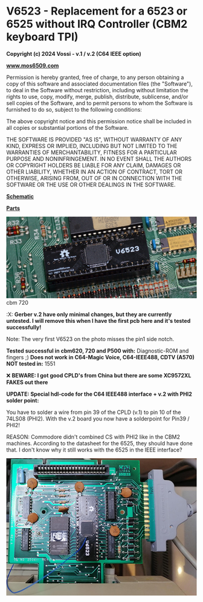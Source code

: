 # V6523 - Replacement for a 6523 or 6525 without IRQ Controller (CBM2 keyboard TPI)  

**Copyright (c) 2024 Vossi - v.1 / v.2 (C64 IEEE option)**

**www.mos6509.com**

Permission is hereby granted, free of charge, to any person obtaining a copy
of this software and associated documentation files (the "Software"), to deal
in the Software without restriction, including without limitation the rights
to use, copy, modify, merge, publish, distribute, sublicense, and/or sell
copies of the Software, and to permit persons to whom the Software is
furnished to do so, subject to the following conditions:

The above copyright notice and this permission notice shall be included in all
copies or substantial portions of the Software.

THE SOFTWARE IS PROVIDED "AS IS", WITHOUT WARRANTY OF ANY KIND, EXPRESS OR
IMPLIED, INCLUDING BUT NOT LIMITED TO THE WARRANTIES OF MERCHANTABILITY,
FITNESS FOR A PARTICULAR PURPOSE AND NONINFRINGEMENT. IN NO EVENT SHALL THE
AUTHORS OR COPYRIGHT HOLDERS BE LIABLE FOR ANY CLAIM, DAMAGES OR OTHER
LIABILITY, WHETHER IN AN ACTION OF CONTRACT, TORT OR OTHERWISE, ARISING FROM,
OUT OF OR IN CONNECTION WITH THE SOFTWARE OR THE USE OR OTHER DEALINGS IN THE
SOFTWARE.

**[Schematic](https://github.com/vossi1/v6523/blob/master/v6523_v2.png)**

**[Parts](https://github.com/vossi1/v6523/blob/master/parts.txt)**

![V6523 720-photo](https://github.com/vossi1/v6523/blob/master/v6523_v1_photo2.jpg)
cbm 720

:X: **Gerber v.2 have only minimal changes, but they are currently untested. I will remove this when I have the first pcb here and it's tested successfully!**

Note: The very first V6523 on the photo misses the pin1 side notch.

**Tested successful in cbm620, 720 and P500 with:** Diagnostic-ROM and fingers ;)
**Does not work in C64-Magic Voice, C64-IEEE488, CDTV (A570)**
**NOT tested in:** 1551

:x: **BEWARE: I got good CPLD's from China but there are some XC9572XL FAKES out there**

**UPDATE: Special hdl-code for the C64 IEEE488 interface + v.2 with PHI2 solder point:**

You have to solder a wire from pin 39 of the CPLD (v.1) to pin 10 of the 74LS08 (PHI2).
With the v.2 board you now have a solderpoint for Pin39 / PHI2!

REASON: Commodore didn't combined CS with PHI2 like in the CBM2 machines.
According to the datasheet for the 6525, they should have done that.
I don't know why it still works with the 6525 in the IEEE interface?

![V6523 ieee-photo](https://github.com/vossi1/v6523/blob/master/v6523_ieee_photo.jpg)

